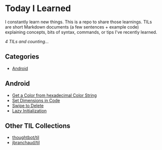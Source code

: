 # Today I Learned

I constantly learn new things. This is a repo to share those learnings.
TILs are short Markdown documents (a few sentences + example code) explaining
concepts, bits of syntax, commands, or tips I've recently learned.

_4 TILs and counting..._

## Categories

* [Android](#android)

## Android

* [Get a Color from hexadecimal Color String](android/get-a-color-from-hexadecimal-color-string.md)
* [Set Dimensions in Code](android/set-dimensions-in-code.md)
* [Swipe to Delete](android/swipe-to-delete.md)
* [Lazy Initialization](android/lazy-initialization.md)

## Other TIL Collections

* [thoughtbot/til](https://github.com/thoughtbot/til)
* [jbranchaud/til](https://github.com/jbranchaud/til)
